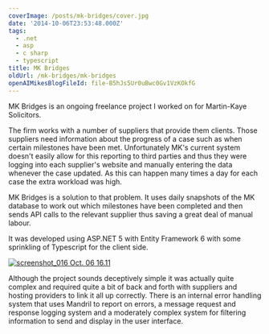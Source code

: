 ```yaml
---
coverImage: /posts/mk-bridges/cover.jpg
date: '2014-10-06T23:53:48.000Z'
tags:
  - .net
  - asp
  - c sharp
  - typescript
title: MK Bridges
oldUrl: /mk-bridges/mk-bridges
openAIMikesBlogFileId: file-B5hJs5Ur0uBwc0Gv1VzKOkfG
---
```


MK Bridges is an ongoing freelance project I worked on for Martin-Kaye Solicitors.

<!-- more -->

The firm works with a number of suppliers that provide them clients. Those suppliers need information about the progress of a case such as when certain milestones have been met. Unfortunately MK's current system doesn't easily allow for this reporting to third parties and thus they were logging into each supplier's website and manually entering the data whenever the case updated. As this can happen many times a day for each case the extra workload was high.

MK Bridges is a solution to that problem. It uses daily snapshots of the MK database to work out which milestones have been completed and then sends API calls to the relevant supplier thus saving a great deal of manual labour.

It was developed using ASP.NET 5 with Entity Framework 6 with some sprinkling of Typescript for the client side.

[![screenshot_016 Oct. 06 16.11](https://www.mikecann.blog/wp-content/uploads/2014/10/screenshot_016-Oct.-06-16.11-1024x568.png)](https://www.mikecann.blog/wp-content/uploads/2014/10/screenshot_016-Oct.-06-16.11.png)

Although the project sounds deceptively simple it was actually quite complex and required quite a bit of back and forth with suppliers and hosting providers to link it all up correctly. There is an internal error handling system that uses Mandril to report on errors, a message request and response logging system and a moderately complex system for filtering information to send and display in the user interface.
